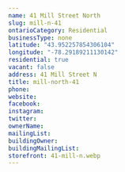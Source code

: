 ```yaml
---
name: 41 Mill Street North
slug: mill-n-41
ontarioCategory: Residential
businessType: none
latitude: "43.952257854306104"
longitude: "-78.29189211130142"
residential: true
vacant: false
address: 41 Mill Street N
title: mill-north-41
phone:
website:
facebook:
instagram:
twitter:
ownerName:
mailingList:
buildingOwner:
buildingMailingList:
storefront: 41-mill-n.webp
---
```

